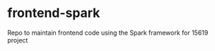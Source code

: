 frontend-spark
==============

Repo to maintain frontend code using the Spark framework for 15619 project
